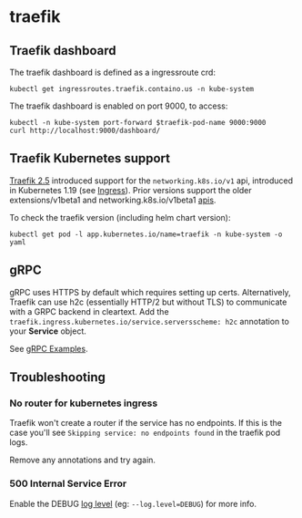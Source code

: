 # traefik

## Traefik dashboard

The traefik dashboard is defined as a ingressroute crd:

```
kubectl get ingressroutes.traefik.containo.us -n kube-system
```

The traefik dashboard is enabled on port 9000, to access:

```
kubectl -n kube-system port-forward $traefik-pod-name 9000:9000
curl http://localhost:9000/dashboard/
```

## Traefik Kubernetes support

[Traefik 2.5](https://github.com/traefik/traefik/commit/29908098e47f0458b5d5f50a59fe3583f63874c7) introduced support for the `networking.k8s.io/v1` api, introduced in Kubernetes 1.19 (see [Ingress](https://kubernetes.io/docs/concepts/services-networking/ingress/)). Prior versions support the older extensions/v1beta1 and networking.k8s.io/v1beta1 [apis](https://kubernetes.io/docs/reference/using-api/deprecation-guide/#ingress-v122).

To check the traefik version (including helm chart version):

```
kubectl get pod -l app.kubernetes.io/name=traefik -n kube-system -o yaml
```

## gRPC

gRPC uses HTTPS by default which requires setting up certs. Alternatively, Traefik can use h2c (essentially HTTP/2 but without TLS) to communicate with a GRPC backend in cleartext. Add the `traefik.ingress.kubernetes.io/service.serversscheme: h2c` annotation to your **Service** object.

See [gRPC Examples](https://doc.traefik.io/traefik/user-guides/grpc/).

## Troubleshooting

### No router for kubernetes ingress

Traefik won't create a router if the service has no endpoints. If this is the case you'll see `Skipping service: no endpoints found` in the traefik pod logs.

Remove any annotations and try again.

### 500 Internal Service Error

Enable the DEBUG [log level](https://doc.traefik.io/traefik/observability/logs/) (eg: `--log.level=DEBUG`) for more info.
